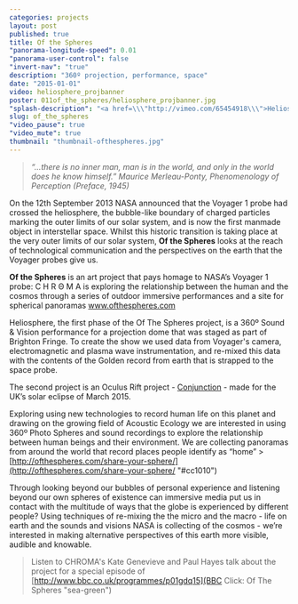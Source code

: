 ```yaml
---
categories: projects
layout: post
published: true
title: Of the Spheres
"panorama-longitude-speed": 0.01
"panorama-user-control": false
"invert-nav": "true"
description: "360º projection, performance, space"
date: "2015-01-01"
video: heliosphere_projbanner
poster: 011of_the_spheres/heliosphere_projbanner.jpg
"splash-description": "<a href=\\\"http://vimeo.com/65454918\\\">Heliosphere trailer</a> from <a href=\\\"http://vimeo.com/chromaspace\\\">C H R Θ M A</a> on Vimeo."
slug: of_the_spheres
"video_pause": true
"video_mute": true
thumbnail: "thumbnail-ofthespheres.jpg"
---
```


> _“…there is no inner man, man is in the world, and only in the world does he know himself.” Maurice Merleau-Ponty, Phenomenology of Perception (Preface, 1945)_

On the 12th September 2013 NASA announced that the Voyager 1 probe had crossed the heliosphere, the bubble-like boundary of charged particles marking the outer limits of our solar system, and is now the first manmade object in interstellar space. Whilst this historic transition is taking place at the very outer limits of our solar system, <b>Of the Spheres</b> looks at the reach of technological communication and the perspectives on the earth that the Voyager probes give us.

<b>Of the Spheres</b> is an art project that pays homage to NASA’s Voyager 1 probe: C H R Θ M A is exploring the relationship between the human and the cosmos through a series of outdoor immersive performances and a site for spherical panoramas  <a href="http://www.ofthespheres.com" target="_blank">www.ofthespheres.com</a>

Heliosphere, the first phase of the Of The Spheres project, is a 360º Sound & Vision performance for a projection dome that was staged as part of Brighton Fringe. To create the show we used data from Voyager's camera, electromagnetic and plasma wave instrumentation, and re-mixed this data with the contents of the Golden record from earth that is strapped to the space probe.

The second project is an Oculus Rift project - [Conjunction](http://chroma.space/projects/conjunction.html) - made for the UK’s solar eclipse of March 2015.

Exploring using new technologies to record human life on this planet and drawing on the growing field of Acoustic Ecology we are interested in using 360º Photo Spheres and sound recordings to explore the relationship between human beings and their environment. We are collecting panoramas from around the world that record places people identify as “home”  >[http://ofthespheres.com/share-your-sphere/](http://ofthespheres.com/share-your-sphere/ "#cc1010")

Through looking beyond our bubbles of personal experience and listening beyond our own spheres of existence can immersive media put us in contact with the multitude of ways that the globe is experienced by different people?  Using techniques of re-mixing the the micro and the macro - life on earth and the sounds and visions NASA is collecting of the cosmos - we’re interested in making alternative perspectives of this earth more visible, audible and knowable.

> Listen to CHROMA's Kate Genevieve and Paul Hayes talk about the project for a special episode of [http://www.bbc.co.uk/programmes/p01gdq15](BBC Click: Of The Spheres "sea-green")
